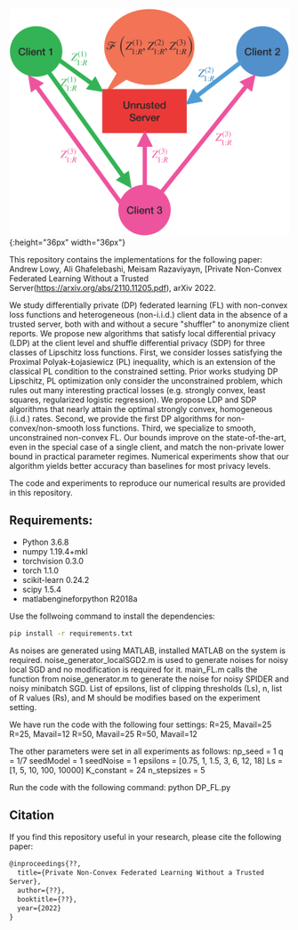 ![Non-Convex Local Differential Privacy Diagram](figures/NC_LDP_diagram_v2.png "Non-Convex Local Differential Privacy Diagram"){:height="36px" width="36px"}

This repository contains the implementations for the following paper:\
Andrew Lowy, Ali Ghafelebashi, Meisam Razaviyayn, [Private Non-Convex Federated Learning Without a Trusted Server(https://arxiv.org/abs/2110.11205.pdf), arXiv 2022.

We study differentially private (DP) federated learning (FL) with non-convex loss functions and heterogeneous (non-i.i.d.) client data in the absence of a trusted server, both with and without a secure "shuffler" to anonymize client reports. We propose new algorithms that satisfy local differential privacy (LDP) at the client level and shuffle differential privacy (SDP) for three classes of Lipschitz loss functions. First, we consider losses satisfying the Proximal Polyak-Łojasiewicz (PL) inequality, which is an extension of the classical PL condition to the constrained setting. Prior works studying DP Lipschitz, PL optimization only consider the unconstrained problem, which rules out many interesting practical losses (e.g. strongly convex, least squares, regularized logistic regression). We propose LDP and SDP algorithms that nearly attain the optimal strongly convex, homogeneous (i.i.d.) rates. Second, we provide the first DP algorithms for non-convex/non-smooth loss functions. Third, we specialize to smooth, unconstrained non-convex FL. Our bounds improve on the state-of-the-art, even in the special case of a single client, and match the non-private lower bound in practical parameter regimes. Numerical experiments show that our algorithm yields better accuracy than baselines for most privacy levels.

The code and experiments to reproduce our numerical results are provided in this repository.

## Requirements:
- Python 3.6.8
- numpy 1.19.4+mkl
- torchvision 0.3.0
- torch 1.1.0
- scikit-learn 0.24.2
- scipy 1.5.4
- matlabengineforpython R2018a

Use the follwoing command to install the dependencies:
```bash
pip install -r requirements.txt
```

As noises are generated using MATLAB, installed MATLAB on the system is required. noise_generator_localSGD2.m is used to generate noises for noisy local SGD and no modification is required for it. main_FL.m calls the function from noise_generator.m to generate the noise for noisy SPIDER and noisy minibatch SGD. List of epsilons, list of clipping thresholds (Ls), n, list of R values (Rs), and M should be modifies based on the experiment setting.

We have run the code with the following four settings:
R=25, Mavail=25
R=25, Mavail=12
R=50, Mavail=25
R=50, Mavail=12

The other parameters were set in all experiments as follows:
np_seed = 1
q = 1/7
seedModel = 1
seedNoise = 1
epsilons = [0.75, 1, 1.5, 3, 6, 12, 18]
Ls = [1, 5, 10, 100, 10000]
K_constant = 24
n_stepsizes = 5

Run the code with the following command:
python DP_FL.py

## Citation
If you find this repository useful in your research, please cite the following paper:
```
@inproceedings{??,
  title={Private Non-Convex Federated Learning Without a Trusted Server},
  author={??},
  booktitle={??},
  year={2022}
}
```
